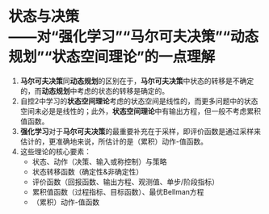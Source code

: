 # 状态与决策<br>——对“强化学习”“马尔可夫决策”“动态规划”“状态空间理论”的一点理解

1. **马尔可夫决策**同**动态规划**的区别在于，**马尔可夫决策**中状态的转移是不确定的，而**动态规划**中考虑的状态的转移是确定的。
2. 自控2中学习的**状态空间理论**考虑的状态空间是线性的，而更多问题中的状态空间未必是是线性的；此外，**状态空间理论**中有输出方程，但一般不考虑累积值函数。
3. **强化学习**对于**马尔可夫决策**的最重要补充在于采样，即评价函数是通过采样来估计的，更准确地来说，所估计的是（累积）动作-值函数。
4. 这些理论的核心要素：
   * 状态、动作（决策、输入或称控制）与策略
   * 状态转移函数（确定性&非确定性）
   * 评价函数（回报函数、输出方程、观测值、单步/阶段指标）
   * 累积值函数（过程指标、目标函数）、最优Bellman方程
   * （累积）动作-值函数
